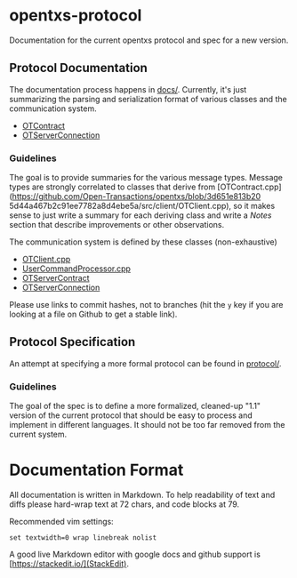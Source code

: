 # opentxs-protocol

Documentation for the current opentxs protocol and spec for a new version.

## Protocol Documentation

The documentation process happens in [docs/](docs/). Currently, it's just
summarizing the parsing and serialization format of various classes and the
communication system.

* [OTContract](docs/OTContract.md)
* [OTServerConnection](docs/OTServerConnection.md)

### Guidelines

The goal is to provide summaries for the various message types. Message types
are strongly correlated to classes that derive from
[OTContract.cpp](https://github.com/Open-Transactions/opentxs/blob/3d651e813b20
5d44a467b2c91ee7782a8d4ebe5a/src/client/OTClient.cpp), so it makes sense to
just write a summary for each deriving class and write a _Notes_ section that
describe improvements or other observations.

The communication system is defined by these classes (non-exhaustive)

* [OTClient.cpp](https://github.com/Open-Transactions/opentxs/blob/3d651e813b205d44a467b2c91ee7782a8d4ebe5a/src/client/OTClient.cpp#L8905)
* [UserCommandProcessor.cpp](https://github.com/Open-Transactions/opentxs/blob/3d651e813b205d44a467b2c91ee7782a8d4ebe5a/src/server/UserCommandProcessor.cpp#L166)
* [OTServerContract](https://github.com/Open-Transactions/opentxs/blob/3d651e813b205d44a467b2c91ee7782a8d4ebe5a/src/core/OTServerContract.cpp)
* [OTServerConnection](https://github.com/Open-Transactions/opentxs/blob/3d651e813b205d44a467b2c91ee7782a8d4ebe5a/src/client/OTServerConnection.cpp)

Please use links to commit hashes, not to branches (hit the `y` key if you are
looking at a file on Github to get a stable link).


## Protocol Specification

An attempt at specifying a more formal protocol can be found in
[protocol/](protocol).

### Guidelines

The goal of the spec is to define a more formalized, cleaned-up "1.1" version
of the current protocol that should be easy to process and implement in
different languages. It should not be too far removed from the current system.


# Documentation Format

All documentation is written in Markdown. To help readability of text and diffs
please hard-wrap text at 72 chars, and code blocks at 79.

Recommended vim settings:
```
set textwidth=0 wrap linebreak nolist
```

A good live Markdown editor with google docs and github support is
[https://stackedit.io/](StackEdit).
